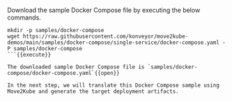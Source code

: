 Download the sample Docker Compose file by executing the below commands.
```
mkdir -p samples/docker-compose
wget https://raw.githubusercontent.com/konveyor/move2kube-demos/main/samples/docker-compose/single-service/docker-compose.yaml -P samples/docker-compose
```{{execute}}

The downloaded sample Docker Compose file is `samples/docker-compose/docker-compose.yaml`{{open}}

In the next step, we will translate this Docker Compose sample using Move2Kube and generate the target deployment artifacts.
